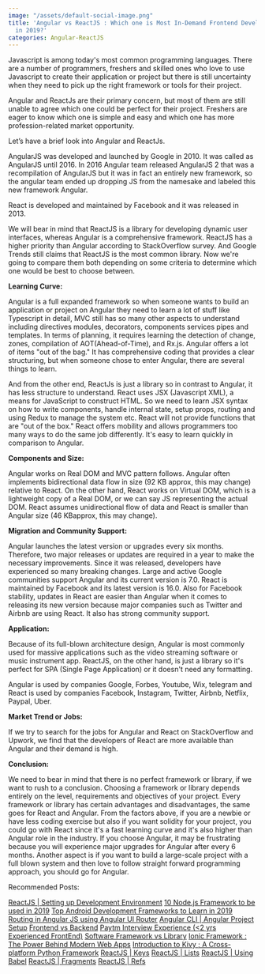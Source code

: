 ```yaml
---
image: "/assets/default-social-image.png"
title: 'Angular vs ReactJS : Which one is Most In-Demand Frontend Development Framework
  in 2019?'
categories: Angular-ReactJS
---
```


Javascript is among today's most common programming languages. There are a number of programmers, freshers and skilled ones who love to use Javascript to create their application or project but there is still uncertainty when they need to pick up the right framework or tools for their project.

Angular and ReactJs are their primary concern, but most of them are still unable to agree which one could be perfect for their project. Freshers are eager to know which one is simple and easy and which one has more profession-related market opportunity.

Let’s have a brief look into Angular and ReactJs.

AngularJS was developed and launched by Google in 2010. It was called as AngularJS until 2016. In 2016 Angular team released AngularJS 2 that was a recompilation of AngularJS but it was in fact an entirely new framework, so the angular team ended up dropping JS from the namesake and labeled this new framework Angular.

React is developed and maintained by Facebook and it was released in 2013.

We will bear in mind that ReactJS is a library for developing dynamic user interfaces, whereas Angular is a comprehensive framework. ReactJS has a higher priority than Angular according to StackOverflow survey. And Google Trends still claims that ReactJS is the most common library. Now we're going to compare them both depending on some criteria to determine which one would be best to choose between.


**Learning Curve:**

Angular is a full expanded framework so when someone wants to build an application or project on Angular they need to learn a lot of stuff like Typescript in detail, MVC still has so many other aspects to understand including directives modules, decorators, components services pipes and templates. In terms of planning, it requires learning the detection of change, zones, compilation of AOT(Ahead-of-Time), and Rx.js. Angular offers a lot of items "out of the bag." It has comprehensive coding that provides a clear structuring, but when someone chose to enter Angular, there are several things to learn.

And from the other end, ReactJs is just a library so in contrast to Angular, it has less structure to understand. React uses JSX (Javascript XML), a means for JavaScript to construct HTML. So we need to learn JSX syntax on how to write components, handle internal state, setup props, routing and using Redux to manage the system etc. React will not provide functions that are "out of the box." React offers mobility and allows programmers too many ways to do the same job differently. It's easy to learn quickly in comparison to Angular.

**Components and Size:** 

Angular works on Real DOM and MVC pattern follows. Angular often implements bidirectional data flow in size (92 KB approx, this may change) relative to React. On the other hand, React works on Virtual DOM, which is a lightweight copy of a Real DOM, or we can say JS representing the actual DOM. React assumes unidirectional flow of data and React is smaller than Angular size (46 KBapprox, this may change).

**Migration and Community Support:**

Angular launches the latest version or upgrades every six months. Therefore, two major releases or updates are required in a year to make the necessary improvements. Since it was released, developers have experienced so many breaking changes. Large and active Google communities support Angular and its current version is 7.0. React is maintained by Facebook and its latest version is 16.0. Also for Facebook stability, updates in React are easier than Angular when it comes to releasing its new version because major companies such as Twitter and Airbnb are using React. It also has strong community support.

**Application:** 

Because of its full-blown architecture design, Angular is most commonly used for massive applications such as the video streaming software or music instrument app. ReactJS, on the other hand, is just a library so it's perfect for SPA (Single Page Application) or it doesn't need any formatting.

Angular is used by companies Google, Forbes, Youtube, Wix, telegram and React is used by companies Facebook, Instagram, Twitter, Airbnb, Netflix, Paypal, Uber.

**Market Trend or Jobs:**

If we try to search for the jobs for Angular and React on StackOverflow and Upwork, we find that the developers of React are more available than Angular and their demand is high.

**Conclusion:**

We need to bear in mind that there is no perfect framework or library, if we want to rush to a conclusion. Choosing a framework or library depends entirely on the level, requirements and objectives of your project. Every framework or library has certain advantages and disadvantages, the same goes for React and Angular. From the factors above, if you are a newbie or have less coding exercise but also if you want solidity for your project, you could go with React since it's a fast learning curve and it's also higher than Angular role in the industry. If you choose Angular, it may be frustrating because you will experience major upgrades for Angular after every 6 months. Another aspect is if you want to build a large-scale project with a full blown system and then love to follow straight forward programming approach, you should go for Angular.

Recommended Posts:

[ReactJS | Setting up Development Environment](https://www.geeksforgeeks.org/reactjs-setting-development-environment/)
[10 Node.js Framework to be used in 2019](https://www.geeksforgeeks.org/10-node-js-framework-to-be-used-in-2019/)
[Top Android Development Frameworks to Learn in 2019](https://www.geeksforgeeks.org/top-android-development-frameworks-to-learn-in-2019/)
[Routing in Angular JS using Angular UI Router](https://www.geeksforgeeks.org/routing-angular-js-using-angular-ui-router/)
[Angular CLI | Angular Project Setup](https://www.geeksforgeeks.org/angular-cli-angular-project-setup/)
[Frontend vs Backend](https://www.geeksforgeeks.org/frontend-vs-backend/)
[Paytm Interview Experience (<2 yrs Experienced FrontEnd)](https://www.geeksforgeeks.org/paytm-interview-experience-2-yrs-experienced-frontend/)
[Software Framework vs Library](https://www.geeksforgeeks.org/software-framework-vs-library/)
[Ionic Framework : The Power Behind Modern Web Apps](https://www.geeksforgeeks.org/ionic-framework-the-power-behind-modern-web-apps/)
[Introduction to Kivy ; A Cross-platform Python Framework](https://www.geeksforgeeks.org/introduction-to-kivy/)
[ReactJS | Keys](https://www.geeksforgeeks.org/reactjs-keys/)
[ReactJS | Lists](https://www.geeksforgeeks.org/reactjs-lists/)
[ReactJS | Using Babel](https://www.geeksforgeeks.org/reactjs-using-babel/)
[ReactJS | Fragments](https://www.geeksforgeeks.org/reactjs-fragments/)
[ReactJS | Refs](https://www.geeksforgeeks.org/reactjs-refs/)